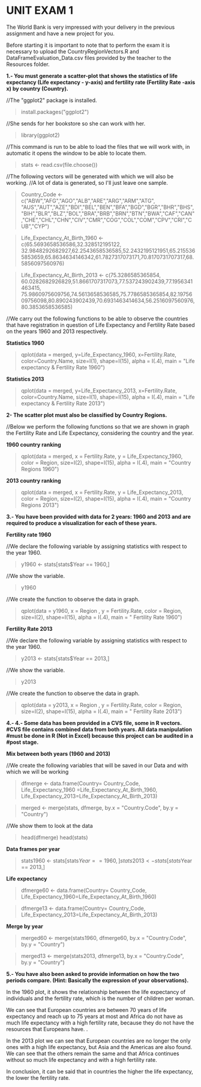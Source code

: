  # UNIT EXAM 1


The World Bank is very impressed with your delivery in the previous assignment and have a new project for you.

Before starting it is important to note that to perform the exam it is necessary to upload the CountryRegionVectors.R and DataFrameEvaluation_Data.csv files provided by the teacher to the Resources folder.
 

**1.- You must generate a scatter-plot that shows the statistics of life expectancy (Life expectancy - y-axis) and fertility rate (Fertility Rate -axis x) by country (Country).**

//The "ggplot2" package is installed.
>install.packages("ggplot2")

//She sends for her bookstore so she can work with her.
>library(ggplot2)

//This command is run to be able to load the files that we will work with, in automatic it opens the window to be able to locate them. 

>stats <- read.csv(file.choose())

//The following vectors will be generated with which we will also be working.
//A lot of data is generated, so I'll just leave one sample.

>Country_Code <- c("ABW","AFG","AGO","ALB","ARE","ARG","ARM","ATG",
"AUS","AUT","AZE","BDI","BEL","BEN","BFA","BGD","BGR","BHR","BHS","BIH","BLR","BLZ","BOL","BRA","BRB","BRN","BTN","BWA","CAF","CAN","CHE","CHL","CHN","CIV","CMR","COG","COL","COM","CPV","CRI","CUB","CYP")

>Life_Expectancy_At_Birth_1960 <- c(65.5693658536586,32.328512195122,
32.9848292682927,62.2543658536585,52.2432195121951,65.2155365853659,65.8634634146342,61.7827317073171,70.8170731707317,68.5856097560976)

>Life_Expectancy_At_Birth_2013 <- c(75.3286585365854,
60.0282682926829,51.8661707317073,77.537243902439,77.1956341463415,
75.9860975609756,74.5613658536585,75.7786585365854,82.1975609756098,80.890243902439,70.6931463414634,56.2516097560976,80.3853658536585)

//We carry out the following functions to be able to observe the countries that have registration in question of Life Expectancy and Fertility Rate based on the years 1960 and 2013 respectively.

**Statistics 1960**

>qplot(data = merged, y=Life_Expectancy_1960, x=Fertility.Rate,
      color=Country.Name, size=I(1), shape=I(15), alpha = I(.4), 
      main = "Life expectancy & Fertility Rate 1960")



**Statistics 2013**

>qplot(data = merged, y=Life_Expectancy_2013, x=Fertility.Rate,
      color=Country.Name, size=I(1), shape=I(15), alpha = I(.4), 
       main = "Life expectancy & Fertility Rate 2013")



**2- The scatter plot must also be classified by Country Regions.**

//Below we perform the following functions so that we are shown in graph the Fertility Rate and Life Expectancy, considering the country and the year.

**1960 country ranking**

>qplot(data = merged, x = Fertility.Rate, y = Life_Expectancy_1960,
      color = Region, size=I(2), shape=I(15), alpha = I(.4), 
      main = "Country Regions 1960")


**2013 country ranking**

>qplot(data = merged, x = Fertility.Rate, y = Life_Expectancy_2013,
      color = Region, size=I(2), shape=I(15), alpha = I(.4), 
      main = "Country Regions 2013")




**3.- You have been provided with data for 2 years: 1960 and 2013 and are required to produce a visualization for each of these years.**

**Fertility rate 1960**

//We declare the following variable by assigning statistics with respect to the year 1960. 

>y1960 <- stats[stats$Year == 1960,]

//We show the variable.

>y1960

//We create the function to observe the data in graph.

>qplot(data = y1960, x = Region , y = Fertility.Rate, 
      color = Region, size=I(2), shape=I(15), alpha = I(.4), 
      main = " Fertility Rate 1960")



**Fertility Rate 2013**

//We declare the following variable by assigning statistics with respect to the year 1960.

>y2013 <- stats[stats$Year == 2013,]

//We show the variable.

>y2013

//We create the function to observe the data in graph.

>qplot(data = y2013, x = Region , y = Fertility.Rate, 
      color = Region, size=I(2), shape=I(15), alpha = I(.4), 
      main = " Fertility Rate 2013")



**4.- 4.- Some data has been provided in a CVS file, some in R vectors.
#CVS file contains combined data from both years. All data manipulation
#must be done in R (Not in Excel) because this project can be audited in a
#post stage.**


**Mix between both years (1960 and 2013)**

//We create the following variables that will be saved in our Data and with which we will be working 


>dfmerge <- data.frame(Country= Country_Code,        Life_Expectancy_1960 =Life_Expectancy_At_Birth_1960,     Life_Expectancy_2013=Life_Expectancy_At_Birth_2013)

>merged <- merge(stats, dfmerge, by.x = "Country.Code", by.y = "Country")

//We show them to look at the data


>head(dfmerge)
>head(stats)


**Data frames per year**
>stats1960 <- stats[stats$Year == 1960,]
>stats2013 <- stats[stats$Year == 2013,]

**Life expectancy** 
>dfmerge60 <- data.frame(Country= Country_Code, Life_Expectancy_1960=Life_Expectancy_At_Birth_1960)

>dfmerge13 <- data.frame(Country= Country_Code, Life_Expectancy_2013=Life_Expectancy_At_Birth_2013)


**Merge by year**
>merged60 <- merge(stats1960, dfmerge60, by.x = "Country.Code", by.y = "Country")

>merged13 <- merge(stats2013, dfmerge13, by.x = "Country.Code", by.y = "Country")


**5.- You have also been asked to provide information on how the two periods compare.
 (Hint: Basically the expression of your observations).**

In the 1960 plot, it shows the relationship between the life expectancy of individuals and the fertility rate, which is the number of children per woman.

We can see that European countries are between 70 years of life expectancy and reach up to 75 years at most and Africa do not have as much life expectancy with a high fertility rate, because they do not have the resources that Europeans have. .

In the 2013 plot we can see that European countries are no longer the only ones with a high life expectancy, but Asia and the Americas are also found. We can see that the others remain the same and that Africa continues without so much life expectancy and with a high fertility rate.

In conclusion, it can be said that in countries the higher the life expectancy, the lower the fertility rate.

